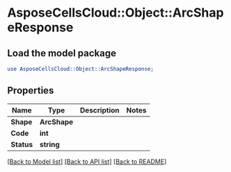 # AsposeCellsCloud::Object::ArcShapeResponse 

## Load the model package
```perl
use AsposeCellsCloud::Object::ArcShapeResponse;
```

## Properties
Name | Type | Description | Notes
------------ | ------------- | ------------- | -------------
**Shape** | **ArcShape** |  |
**Code** | **int** |  |
**Status** | **string** |  |  

[[Back to Model list]](../README.md#documentation-for-models) [[Back to API list]](../README.md#documentation-for-api-endpoints) [[Back to README]](../README.md)

